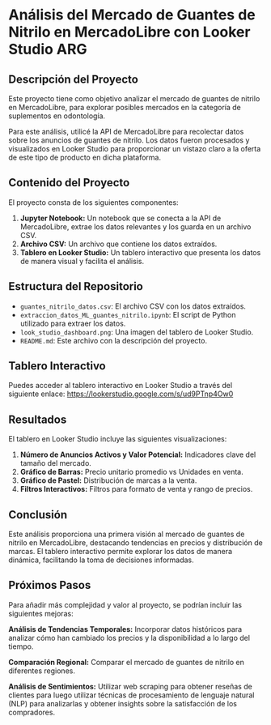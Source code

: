 # Análisis del Mercado de Guantes de Nitrilo en MercadoLibre con Looker Studio ARG

## Descripción del Proyecto

Este proyecto tiene como objetivo analizar el mercado de guantes de nitrilo en MercadoLibre, para explorar posibles mercados en la categoría de suplementos en odontología.

Para este análisis, utilicé la API de MercadoLibre para recolectar datos sobre los anuncios de guantes de nitrilo. Los datos fueron procesados y visualizados en Looker Studio para proporcionar un vistazo claro a la oferta de este tipo de producto en dicha plataforma.

## Contenido del Proyecto

El proyecto consta de los siguientes componentes:

1. **Jupyter Notebook:** Un notebook que se conecta a la API de MercadoLibre, extrae los datos relevantes y los guarda en un archivo CSV.
2. **Archivo CSV:** Un archivo que contiene los datos extraídos.
3. **Tablero en Looker Studio:** Un tablero interactivo que presenta los datos de manera visual y facilita el análisis.

## Estructura del Repositorio

  - `guantes_nitrilo_datos.csv`: El archivo CSV con los datos extraídos.
  - `extraccion_datos_ML_guantes_nitrilo.ipynb`: El script de Python utilizado para extraer los datos.
  - `look_studio_dashboard.png`: Una imagen del tablero de Looker Studio.
  - `README.md`: Este archivo con la descripción del proyecto.

## Tablero Interactivo

Puedes acceder al tablero interactivo en Looker Studio a través del siguiente enlace: https://lookerstudio.google.com/s/ud9PTnp4Ow0

## Resultados

El tablero en Looker Studio incluye las siguientes visualizaciones:

  1. **Número de Anuncios Activos y Valor Potencial:** Indicadores clave del tamaño del mercado.
  2. **Gráfico de Barras:** Precio unitario promedio vs Unidades en venta.
  3. **Gráfico de Pastel:** Distribución de marcas a la venta.
  4. **Filtros Interactivos:** Filtros para formato de venta y rango de precios.

## Conclusión

Este análisis proporciona una primera visión al mercado de guantes de nitrilo en MercadoLibre, destacando tendencias en precios y distribución de marcas. El tablero interactivo permite explorar los datos de manera dinámica, facilitando la toma de decisiones informadas.

## Próximos Pasos

Para añadir más complejidad y valor al proyecto, se podrían incluir las siguientes mejoras:

  **Análisis de Tendencias Temporales:** Incorporar datos históricos para analizar cómo han cambiado los precios y la disponibilidad a lo largo del tiempo.
  
  **Comparación Regional:** Comparar el mercado de guantes de nitrilo en diferentes regiones.
  
  **Análisis de Sentimientos:** Utilizar web scraping para obtener reseñas de clientes para luego utilizar técnicas de procesamiento de lenguaje natural (NLP) para analizarlas y obtener insights sobre la satisfacción de los compradores.
